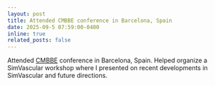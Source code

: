 ```yaml
---
layout: post
title: Attended CMBBE conference in Barcelona, Spain
date: 2025-09-5 07:59:00-0400
inline: true
related_posts: false
---
```

Attended [CMBBE](https://www.cmbbe-symposium.com/2025/) conference in Barcelona, Spain. Helped organize a SimVascular workshop where I presented on recent developments in SimVascular and future directions.